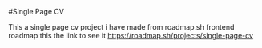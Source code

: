 #Single Page CV

This a single page cv project i have made from roadmap.sh frontend roadmap
this the link to see it https://roadmap.sh/projects/single-page-cv

